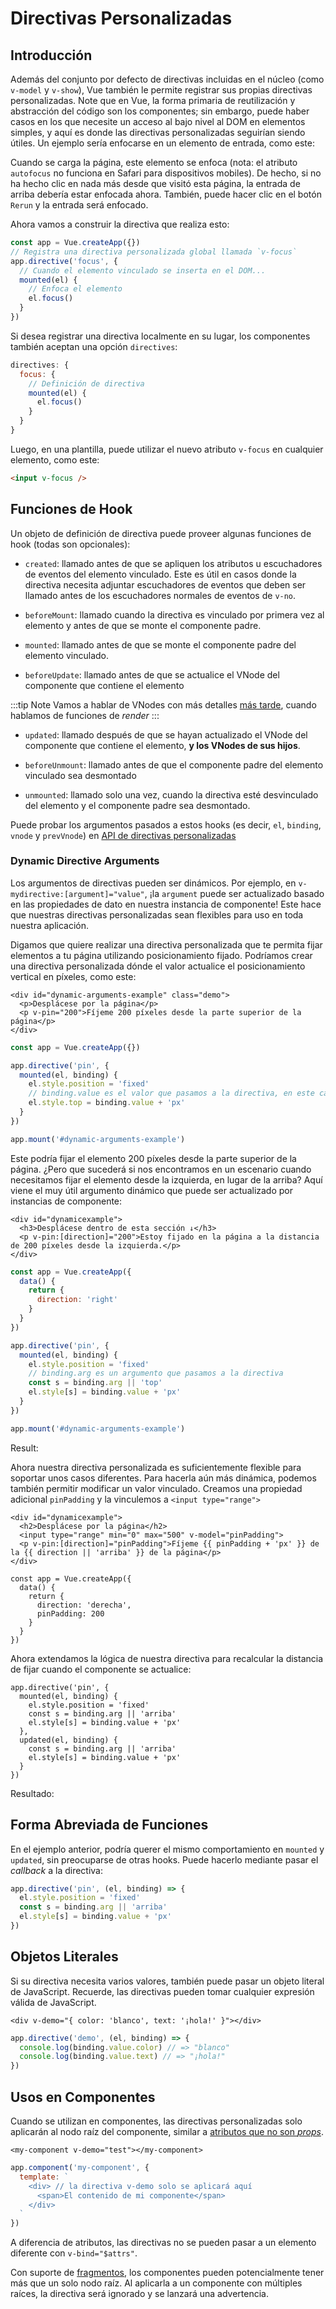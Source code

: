 # Directivas Personalizadas

## Introducción

Además del conjunto por defecto de directivas incluidas en el núcleo (como `v-model` y `v-show`), Vue también le permite registrar sus propias directivas personalizadas. Note que en Vue, la forma primaria de reutilización y abstracción del código son los componentes; sin embargo, puede haber casos en los que necesite un acceso al bajo nivel al DOM en elementos simples, y aquí es donde las directivas personalizadas seguirían siendo útiles. Un ejemplo sería enfocarse en un elemento de entrada, como este:

<common-codepen-snippet title="Directivas personalizadas: ejemplo básico" slug="JjdxaJW" :preview="false" />

Cuando se carga la página, este elemento se enfoca (nota: el atributo `autofocus` no funciona en Safari para dispositivos mobiles). De hecho, si no ha hecho clic en nada más desde que visitó esta página, la entrada de arriba debería estar enfocada ahora. También, puede hacer clic en el botón `Rerun` y la entrada será enfocado.

Ahora vamos a construir la directiva que realiza esto:

```js
const app = Vue.createApp({})
// Registra una directiva personalizada global llamada `v-focus`
app.directive('focus', {
  // Cuando el elemento vinculado se inserta en el DOM...
  mounted(el) {
    // Enfoca el elemento
    el.focus()
  }
})
```

Si desea registrar una directiva localmente en su lugar, los componentes también aceptan una opción `directives`:

```js
directives: {
  focus: {
    // Definición de directiva
    mounted(el) {
      el.focus()
    }
  }
}
```

Luego, en una plantilla, puede utilizar el nuevo atributo `v-focus` en cualquier elemento, como este:

```html
<input v-focus />
```

## Funciones de Hook

Un objeto de definición de directiva puede proveer algunas funciones de hook (todas son opcionales):

- `created`: llamado antes de que se apliquen los atributos u escuchadores de eventos del elemento vinculado. Este es útil en casos donde la directiva necesita adjuntar escuchadores de eventos que deben ser llamado antes de los escuchadores normales de eventos de `v-no`.

- `beforeMount`: llamado cuando la directiva es vinculado por primera vez al elemento y antes de que se monte el componente padre.

- `mounted`: llamado antes de que se monte el componente padre del elemento vinculado.

- `beforeUpdate`: llamado antes de que se actualice el VNode del componente que contiene el elemento

:::tip Note
Vamos a hablar de VNodes con más detalles [más tarde](render-function.html#the-virtual-dom-tree), cuando hablamos de funciones de _render_
:::

- `updated`: llamado después de que se hayan actualizado el VNode del componente que contiene el elemento, **y los VNodes de sus hijos**.

- `beforeUnmount`: llamado antes de que el componente padre del elemento vinculado sea desmontado

- `unmounted`: llamado solo una vez, cuando la directiva esté desvinculado del elemento y el componente padre sea desmontado.

Puede probar los argumentos pasados a estos hooks (es decir, `el`, `binding`, `vnode` y `prevVnode`) en [API de directivas personalizadas](../api/application-api.html#directive)

### Dynamic Directive Arguments

Los argumentos de directivas pueden ser dinámicos. Por ejemplo, en `v-mydirective:[argument]="value"`, ¡la `argument` puede ser actualizado basado en las propiedades de dato en nuestra instancia de componente! Este hace que nuestras directivas personalizadas sean flexibles para uso en toda nuestra aplicación.

Digamos que quiere realizar una directiva personalizada que te permita fijar elementos a tu página utilizando posicionamiento fijado. Podríamos crear una directiva personalizada dónde el valor actualice el posicionamiento vertical en píxeles, como este:

```vue-html
<div id="dynamic-arguments-example" class="demo">
  <p>Desplácese por la página</p>
  <p v-pin="200">Fíjeme 200 píxeles desde la parte superior de la página</p>
</div>
```

```js
const app = Vue.createApp({})

app.directive('pin', {
  mounted(el, binding) {
    el.style.position = 'fixed'
    // binding.value es el valor que pasamos a la directiva, en este caso, es 200
    el.style.top = binding.value + 'px'
  }
})

app.mount('#dynamic-arguments-example')
```

Este podría fijar el elemento 200 píxeles desde la parte superior de la página. ¿Pero que sucederá si nos encontramos en un escenario cuando necesitamos fijar el elemento desde la izquierda, en lugar de la arriba? Aquí viene el muy útil argumento dinámico que puede ser actualizado por instancias de componente:

```vue-html
<div id="dynamicexample">
  <h3>Desplácese dentro de esta sección ↓</h3>
  <p v-pin:[direction]="200">Estoy fijado en la página a la distancia de 200 píxeles desde la izquierda.</p>
</div>
```

```js
const app = Vue.createApp({
  data() {
    return {
      direction: 'right'
    }
  }
})

app.directive('pin', {
  mounted(el, binding) {
    el.style.position = 'fixed'
    // binding.arg es un argumento que pasamos a la directiva
    const s = binding.arg || 'top'
    el.style[s] = binding.value + 'px'
  }
})

app.mount('#dynamic-arguments-example')
```

Result:

<common-codepen-snippet title="Directivas personalizadas: argumentos dinámicos" slug="YzXgGmv" :preview="false" />

Ahora nuestra directiva personalizada es suficientemente flexible para soportar unos casos diferentes. Para hacerla aún más dinámica, podemos también permitir modificar un valor vinculado. Creamos una propiedad adicional `pinPadding` y la vinculemos a `<input type="range">`

```vue-html{4}
<div id="dynamicexample">
  <h2>Desplácese por la página</h2>
  <input type="range" min="0" max="500" v-model="pinPadding">
  <p v-pin:[direction]="pinPadding">Fíjeme {{ pinPadding + 'px' }} de la {{ direction || 'arriba' }} de la página</p>
</div>
```

```js{5}
const app = Vue.createApp({
  data() {
    return {
      direction: 'derecha',
      pinPadding: 200
    }
  }
})
```

Ahora extendamos la lógica de nuestra directiva para recalcular la distancia de fijar cuando el componente se actualice:

```js{7-10}
app.directive('pin', {
  mounted(el, binding) {
    el.style.position = 'fixed'
    const s = binding.arg || 'arriba'
    el.style[s] = binding.value + 'px'
  },
  updated(el, binding) {
    const s = binding.arg || 'arriba'
    el.style[s] = binding.value + 'px'
  }
})
```

Resultado:

<common-codepen-snippet title="Directivas personalizadas: argumentos dinámicos + vinculaciones dinámicos" slug="rNOaZpj" :preview="false" />

## Forma Abreviada de Funciones

En el ejemplo anterior, podría querer el mismo comportamiento en `mounted` y `updated`, sin preocuparse de otras hooks. Puede hacerlo mediante pasar el _callback_ a la directiva:

```js
app.directive('pin', (el, binding) => {
  el.style.position = 'fixed'
  const s = binding.arg || 'arriba'
  el.style[s] = binding.value + 'px'
})
```

## Objetos Literales

Si su directiva necesita varios valores, también puede pasar un objeto literal de JavaScript. Recuerde, las directivas pueden tomar cualquier expresión válida de JavaScript.

```vue-html
<div v-demo="{ color: 'blanco', text: '¡hola!' }"></div>
```

```js
app.directive('demo', (el, binding) => {
  console.log(binding.value.color) // => "blanco"
  console.log(binding.value.text) // => "¡hola!"
})
```

## Usos en Componentes

Cuando se utilizan en componentes, las directivas personalizadas solo aplicarán al nodo raíz del componente, similar a [atributos que no son _props_](component-attrs.html).

```vue-html
<my-component v-demo="test"></my-component>
```

```js
app.component('my-component', {
  template: `
    <div> // la directiva v-demo solo se aplicará aquí
      <span>El contenido de mi componente</span>
    </div>
  `
})
```

A diferencia de atributos, las directivas no se pueden pasar a un elemento diferente con `v-bind="$attrs"`.

Con suporte de [fragmentos](/guide/migration/fragments.html#overview), los componentes pueden potencialmente tener más que un solo nodo raíz. Al aplicarla a un componente con múltiples raíces, la directiva será ignorado y se lanzará una advertencia.
